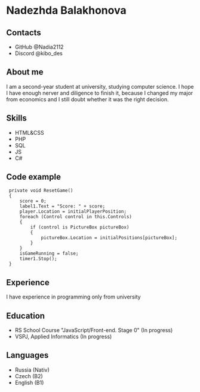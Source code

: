 # Nadezhda Balakhonova
## Contacts
* GitHub @Nadia2112
* Discord @kibo_des
## About me
I am a second-year student at university, studying computer science. I hope I have enough nerver and diligence to finish it, because I changed my major from economics and I still doubt whether it was the right decision.
## Skills
* HTML&CSS
* PHP
* SQL
* JS
* C#
## Code example
```
 private void ResetGame()
 {
     score = 0;
     label1.Text = "Score: " + score;
     player.Location = initialPlayerPosition;
     foreach (Control control in this.Controls)
     {
         if (control is PictureBox pictureBox)
         {
             pictureBox.Location = initialPositions[pictureBox];
         }
     }
     isGameRunning = false;
     timer1.Stop();
 }
```
## Experience
I have experience in programming only from university
## Education
* RS School Course "JavaScript/Front-end. Stage 0" (In progress)
* VSPJ, Applied Informatics (In progress)
## Languages
* Russia (Nativ)
* Czech (B2)
* English (B1)
  
